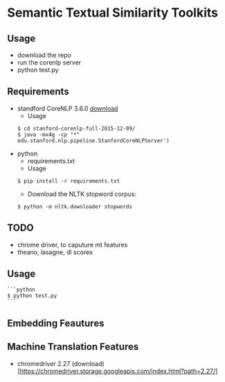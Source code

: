# Semantic Textual Similarity Toolkits

## Usage
- download the repo
- run the corenlp server
- python test.py

## Requirements
- standford CoreNLP 3.6.0 [download](http://nlp.stanford.edu/software/stanford-corenlp-full-2015-12-09.zip)
    - Usage
    ```
    $ cd stanford-corenlp-full-2015-12-09/
    $ java -mx4g -cp "*" edu.stanford.nlp.pipeline.StanfordCoreNLPServer')
    ```
- python
    - requirements.txt
    - Usage
    ```
    $ pip install -r requirements.txt
    ```
    - Download the NLTK stopword corpus:
    ```
    $ python -m nltk.downloader stopwords
    ```
## TODO
- chrome driver, to caputure mt features
- theano, lasagne, dl scores

## Usage
    ```python
    $ python test.py
    ```

## Embedding Feautures


## Machine Translation Features
- chromedriver 2.27 (download)[https://chromedriver.storage.googleapis.com/index.html?path=2.27/]